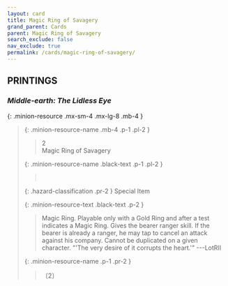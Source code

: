 ```yaml
---
layout: card
title: Magic Ring of Savagery
grand_parent: Cards
parent: Magic Ring of Savagery
search_exclude: false
nav_exclude: true
permalink: /cards/magic-ring-of-savagery/
---
```


## PRINTINGS


### _Middle-earth: The Lidless Eye_

{: .minion-resource .mx-sm-4 .mx-lg-8 .mb-4 }
> {: .minion-resource-name .mb-4 .p-1 .pl-2 }
> > <div class="hazard-mp">2</div>
> > <div class="card-name">Magic Ring of Savagery</div>
>
> {: .minion-resource-name .black-text .p-1 .pl-2 }
> > &nbsp;
>
> {: .hazard-classification .pr-2 }
> Special Item
>
> {: .minion-resource-text .black-text .p-2 }
> > Magic Ring. Playable only with a Gold Ring and after a test indicates a Magic Ring. Gives the bearer ranger skill. If the bearer is already a ranger, he may tap to cancel an attack against his company. Cannot be duplicated on a given character.  "'The very desire of it corrupts the heart.'" ---LotRII 
> 
> {: .minion-resource-name .p-1 .pr-2 }
> > <div class="card-shield"></div>
> > <div class="card-corruption-white">〔2〕</div>
